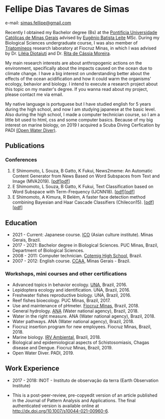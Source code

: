 # Fellipe Dias Tavares de Simas

e-mail: simas.fellipe@gmail.com

Recently I obtained my Bachelor degree (Bs) at the [Pontifícia Universidade Católicas de Minas Gerais](https://www.pucminas.br/destaques/Paginas/default.aspx) advised by [Eugênio Batista Leite](https://www.linkedin.com/in/eug%C3%AAnio-batista-leite-4310b670/) MSc. During my Biological Sciences undergraduate course, I was also member of [Triatomíneos](http://www.cpqrr.fiocruz.br/pg/pesquisa/grupos-de-pesquisa/22-2/) research laboratory at Fiocruz Minas, in which I was advised by Dr. [Liléia Diotaiuti](https://www.researchgate.net/profile/Lileia-Diotaiuti) and Dr. [Rita de Cássia Moreira](http://www.cpqrr.fiocruz.br/pg/team_member/rita-de-cassia-moreira-de-souza-2/).

My main research interests are about anthropogenic actions on the environment, specifically about the impacts caused on the ocean due to climate change. I have a big interest on understanding better about the effects of the ocean acidification and how it could warm the organisms' ecology, behavior and biology. I intend to execute a research project about this topic on my master's degree. If you wanna read about my project, please contact me via email.

My native language is portuguese but I have studied english for 5 years during the high school, and now I am studying japanese at the basic level. Also during the high school, I made a computer technician course, so I am a little bit used to html, css and some computer basics. Because of my big interest on marine biology, on 2019 I acquired a Scuba Diving Cerfication by PADI [(Open Water Diver)](https://www.padi.com/courses/open-water-diver?utm_campaign=ww-en-entry-pros-search-seekadventure&utm_source=google.com&utm_medium=cpc&utm_term=ww-en-entry-pros-search-open_water_diver&crid=618705881&gclid=Cj0KCQiAys2MBhDOARIsAFf1D1cLQ-XNde-q6qHI4Da11xG527x7oixgR749vZ-eLyt4LI55FckGnJEaAsD5EALw_wcB).


## Publications

### Conferences
1. E Shimomoto, L Souza, B Gatto, K Fukui, News2meme: An Automatic Content Generator from News Based on Word Subspaces from Text and Image (MVA2019). [[pdf](https://www.researchgate.net/publication/333105226_News2meme_An_Automatic_Content_Generator_from_News_Based_on_Word_Subspaces_from_Text_and_Image)][pdf](http://www.mva-org.jp/Proceedings/2019/papers/05-14.pdf)]
2. E Shimomoto, L Souza, B Gatto, K Fukui, Text Classification based on Word Subspace with Term-Frequency (IJCNN18). [[pdf](https://arxiv.org/abs/1806.03125)][[pdf](https://ieeexplore.ieee.org/abstract/document/8489458)]
3. E Shimomoto, A Kimura, R Belém, A faster face detection method combining Bayesian and Haar Cascade Classifiers (Chilecon15). [[pdf](https://ieeexplore.ieee.org/document/7400344)][[pdf](https://www.researchgate.net/publication/304408380_A_faster_face_detection_method_combining_Bayesian_and_Haar_Cascade_Classifiers)]


## Education
- 2021 - Current: Japanese course. [ICO](https://icosite.com.br/) (Asian culture institute). Minas Gerais, Brazil.
- 2017 - 2021: Bachelor degree in Biological Sciences. PUC Minas, Brazil, Department of Biological Sciences. 
- 2008 - 2011: Computer technician. [Cotemig High School](https://www.cotemig.com.br/), Brazil. 
- 2007 - 2012: English course. [CCAA](https://www.ccaa.com.br/), Minas Gerais - Brazil. 

### Workshops, mini courses and other certifications
- Advanced topics in behavior ecology. [UNA](https://www.una.br/), Brazil, 2016.
- Lepidoptera ecology and identification. UNA, Brazil, 2016.
- Freshwater fishes reproductive biology. UNA, Brazil, 2016.
- Reef fishes bioecology. PUC Minas, Brazil, 2017.
- Use and maintenance of pHmeter. [Fiocruz Minas](http://www.cpqrr.fiocruz.br/pg/), Brazil, 2018.
- General hydrology. [ANA](https://www.gov.br/ana/pt-br) (Water national agency), Brazil, 2018.
- Water in the right measure. ANA (Water national agency), Brazil, 2018.
- Water pathways. ANA (Water national agency), Brazil, 2018.
- Fiocruz insertion program for new employees. Fiocruz Minas, Brazil, 2018.
- Marine biology. [IRV Ambiental](https://www.irvambiental.com.br/), Brazil, 2018.
- Biological and epidemiological aspects of Schistosomiasis, Chagas disease and Dengue. Fiocruz Minas, Brazil, 2019.
- Open Water Diver. PADI, 2019.

## Work Experience
- 2017 - 2018: INOT - Instituto de observação da terra (Earth Observation Institute)
* This is a post-peer-review, pre-copyedit version of an article published in the Journal of Pattern Analysis and Applications. The final authenticated version is available online at http://dx.doi.org/10.1007/s10044-021-00960-6.

